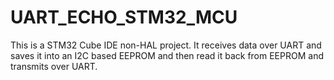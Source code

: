 # UART_ECHO_STM32_MCU
 This is a STM32 Cube IDE non-HAL project. It receives data over UART and saves it into an I2C based EEPROM and then read it back from EEPROM and transmits over UART.
